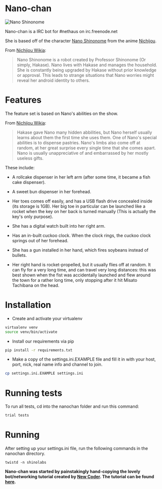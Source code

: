 # Nano-chan

![Nano Shinonome](http://38.media.tumblr.com/f211e5ead70776356ae6a3bedb2544e0/tumblr_mobiyrko391qd7h1xo2_500.gif)

Nano-chan is a IRC bot for #nethaus on irc.freenode.net

She is based off of the character [Nano Shinonome] from the anime [Nichijou].

From [Nichijou Wikia]:

>Nano Shinonome is a robot created by Professor Shinonome (Or simply, Hakase). Nano lives with Hakase and manages the household. She is constantly being upgraded by Hakase without prior knowledge or approval. This leads to strange situations that Nano worries might reveal her android identity to others.

# Features

The feature set is based on Nano's abilities on the show. 

From [Nichijou Wikia]:

>Hakase gave Nano many hidden abbilities, but Nano herself usually learns about them the first time she uses them. One of Nano's special abilities is to dispense pastries. Nano's limbs also come off at random, at her great surprise every single time that she comes apart. Nano is usually unappreciative of and embarrassed by her mostly useless gifts.

These include:

- A rollcake dispenser in her left arm (after some time, it became a fish cake dispenser).

- A sweet bun dispenser in her forehead.

- Her toes comes off easily, and has a USB flash drive concealed inside (its storage is 1GB). Her big toe in particular can be launched like a rocket when the key on her back is turned manually (This is actually the key's only purpose).

- She has a digital watch built into her right arm.

- Has an in-built cuckoo clock. When the clock rings, the cuckoo clock springs out of her forehead.

- She has a gun installed in her hand, which fires soybeans instead of bullets.

- Her right hand is rocket-propelled, but it usually flies off at random. It can fly for a very long time, and can travel very long distances: this was best shown when the fist was accidentally launched and flew around the town for a rather long time, only stopping after it hit Misato Tachibana on the head.

# Installation

- Create and activate your virtualenv

```sh
virtualenv venv
source venv/bin/activate
```

- Install our requirements via pip

```sh
pip install -r requirements.txt
```

- Make a copy of the settings.ini.EXAMPLE file and fill it in with your host, port, nick, real name info and channel to join.

```sh
cp settings.ini.EXAMPLE settings.ini
```

# Running tests

To run all tests, cd into the nanochan folder and run this command:

```sh
trial tests
```

# Running 

After setting up your settings.ini file, run the following commands in the nanochan directory.

```
twistd -n shinolabs
```
 
**Nano-chan was started by painstakingly hand-copying the lovely bot/networking tutorial created by [New Coder]. The tutorial can be found [here].**

[Nano Shinonome]:http://nichijou.wikia.com/wiki/Nano_Shinonome
[Nichijou]:https://www.youtube.com/watch?v=HQ7bC9XycU0
[Nichijou Wikia]:http://nichijou.wikia.com/wiki/Nano_Shinonome
[New Coder]:http://newcoder.io/
[here]:http://newcoder.io/~drafts/networks/
